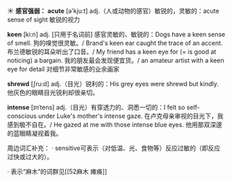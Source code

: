 ☀ <span class="category">**感官强弱：**</span>
<span class="vocabulary">**acute**</span> [ə'kju:t] 
<span class="definition">adj.（人或动物的感官）敏锐的，灵敏的：</span>acute sense of sight 敏锐的视力
           
<span class="vocabulary">**keen**</span> [ki:n]
<span class="definition">adj. [只用于名词前] 感官灵敏的、敏锐的：</span>Dogs have a keen sense of smell. 狗的嗅觉很灵敏。/ Brand's keen ear caught the trace of an accent. 布兰德敏锐的耳朵听出了口音。/ My friend has a keen eye for (= is good at noticing) a bargain. 我的朋友最会发现便宜货。/ an amateur artist with a keen eye for detail 对细节非常敏感的业余画家           

<span class="vocabulary">**shrewd**</span> [ʃru:d]
<span class="definition">adj.（目光）锐利的：</span>His grey eyes were shrewd but kindly. 他灰色的眼睛目光锐利却很亲切。
           
<span class="vocabulary">**intense**</span> [ɪnˈtens]
<span class="definition">adj.（目光）有穿透力的、洞悉一切的：</span>I felt so self-conscious under Luke's mother's intense gaze. 在卢克母亲审视的目光下，我感到极不自在。/ He gazed at me with those intense blue eyes. 他用那双深邃的蓝眼睛凝视着我。

周边词汇补充：
· sensitive可表示（对低温、光、食物等）反应过敏的（即反应过快或过大的）。

· 表示“麻木”的词群见[[52麻木 瘫痪]]
